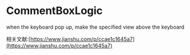 # CommentBoxLogic
when the keyboard pop up, make the specified view above the keyboard


相关文献:[https://www.jianshu.com/p/ccae1c1645a7](https://www.jianshu.com/p/ccae1c1645a7)